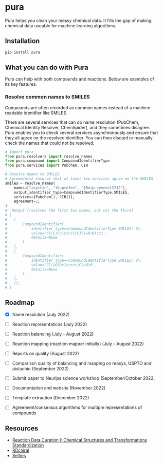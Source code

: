 # pura
Pura helps you clean your messy chemical data. It fills the gap of making chemical data useable for machine learning algorithms.

## Installation

```bash
pip install pura
```

## What you can do with Pura

Pura can help with both compounds and reactions. Below are examples of its key features.

### Resolve common names to SMILES

Compounds are often recorded as common names instead of a machine readable identifier like SMILES.

There are several services that can do name resolution (PubChem, Chemical Identity Resolver, ChemSpider), and they sometimes disagree. Pura enables you to check several services asynchronously and ensure that they all agree on the resolved identifier. You can then discard or  manually check the names that could not be resolved.

```python
# Import pura
from pura.resolvers import resolve_names
from pura.compound import CompoundIdentifierType
from pura.services import Pubchem, CIR

# Resolve names to SMILES
# Agreement=2 ensures that at least two services agree on the SMILES
smiles = resolve_names(
    names=["aspirin", "ibuprofen", "[Ru(p-cymene)I2]2"],
    output_identifier_type=CompoundIdentifierType.SMILES,
    services=[Pubchem(), CIR()],
    agreement=2,
)
#  Output (resolves the first two names, but not the third)
# [
#   [
#       CompoundIdentifier(
#           identifier_type=<CompoundIdentifierType.SMILES: 2>, 
#           value='CC(C)Cc1ccc(C(C)C(=O)O)cc1', 
#           details=None
#       )
#   ],
#   [
#       CompoundIdentifier(
#           identifier_type=<CompoundIdentifierType.SMILES: 2>,
#           value='CC(=O)Oc1ccccc1C(=O)O', 
#           details=None
#       )
#   ],
#   [],
# ]
```


## Roadmap

- [x] Name resolution (July 2022)
- [ ] Reaction representations (July 2022)
- [ ] Reaction balancing (July - August 2022)
- [ ] Reaction mapping (reaction mapper initially) (July - August 2022)
- [ ] Reports on quality (August 2022)
- [ ] Comparison quality of balancing and mapping on reaxys, USPTO and pistachio (September 2022)
- [ ] Submit paper to Neurips science workshop (September/October 2022_
- [ ] Documentation and website (November 2022)
- [ ] Template extraction (December 2022)
- [ ] Agreement/consensus algorithms for multiple representations of compounds



## Resources

- [Reaction Data Curation I: Chemical Structures and Transformations Standardization](https://doi.org/10.1002/minf.202100119)
- [RDchiral](https://github.com/connorcoley/rdchiral)
- [Selfies](https://github.com/aspuru-guzik-group/selfies)